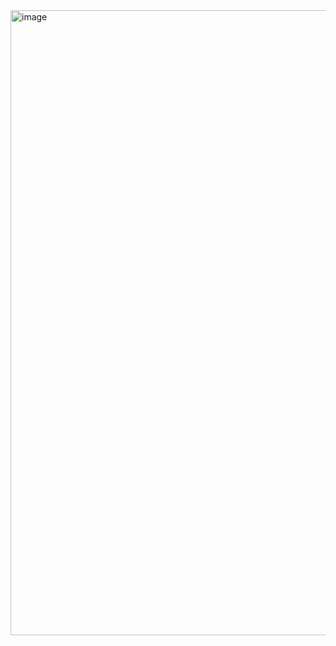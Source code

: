 <img width="1000" alt="image" src="https://github.com/user-attachments/assets/47e0d003-692b-42d8-a2a5-1faec3ff2485" />
